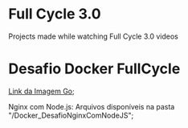 # Full Cycle 3.0
Projects made while watching Full Cycle 3.0 videos

# Desafio Docker FullCycle
[Link da Imagem Go](https://hub.docker.com/repository/docker/victhorsuzart/fullcycle/general);

Nginx com Node.js: Arquivos disponíveis na pasta "/Docker_DesafioNginxComNodeJS";

